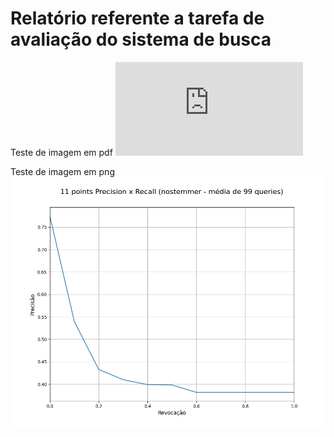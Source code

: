 # Relatório referente a tarefa de avaliação do sistema de busca

Teste de imagem em pdf
<embed src="https://github.com/carloscdias/COS738-BMT-irs_in_memory_vector_space_model/blob/main/avalia/11points_nostemmer_10.pdf?raw=true" type="application/pdf">

Teste de imagem em png
![alt text](https://github.com/carloscdias/COS738-BMT-irs_in_memory_vector_space_model/blob/main/avalia/11points_nostemmer_10.png?raw=true)
